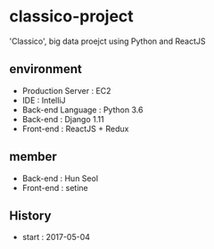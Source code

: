 # classico-project
'Classico', big data proejct using Python and ReactJS

## environment
  - Production Server : EC2
  - IDE : IntelliJ
  - Back-end Language : Python 3.6
  - Back-end : Django 1.11
  - Front-end : ReactJS + Redux

## member 
  - Back-end : Hun Seol
  - Front-end : setine

## History
  - start : 2017-05-04

